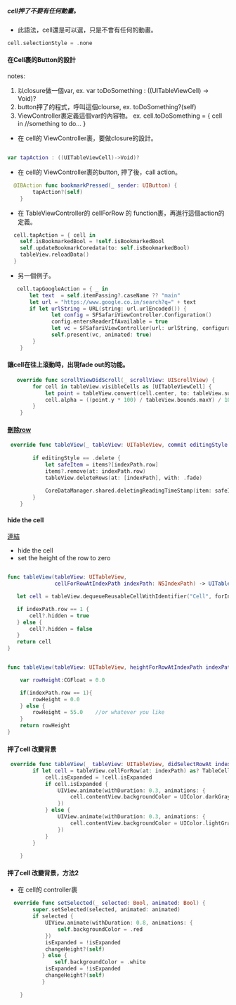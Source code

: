 
##### cell押了不要有任何動畫。
- 此語法，cell還是可以選，只是不會有任何的動畫。

```swift
cell.selectionStyle = .none
```

#### 在Cell裹的Button的設計
notes:
1. 以closure做一個var, ex.   var toDoSomething : ((UITableViewCell) -> Void)?
2. button押了的程式，呼叫這個clourse, ex. toDoSomething?(self)
3. ViewController裹定義這個var的內容物。 ex. cell.toDoSomething = { cell in //something to do... }

- 在 cell的 ViewController裹，要做closure的設計。
```Swift

var tapAction : ((UITableViewCell)->Void)?

```
- 在 cell的 ViewController裹的button, 押了後，call action。

```Swift
  @IBAction func bookmarkPressed(_ sender: UIButton) {
        tapAction?(self)
    }
```
- 在 TableViewController的 cellForRow 的 function裹，再進行這個action的定義。

```Swift
  cell.tapAction = { cell in
    self.isBookmarkedBool = !self.isBookmarkedBool
    self.updateBookmarkCoredata(to: self.isBookmarkedBool)
    tableView.reloadData()
  }
```

- 另一個例子。
```Swift
   cell.tapGoogleAction = { _ in
       let text  = self.itemPassing?.caseName ?? "main"
       let url = "https://www.google.co.in/search?q=" + text
       if let urlString = URL(string: url.urlEncoded()) {
              let config = SFSafariViewController.Configuration()
              config.entersReaderIfAvailable = true
              let vc = SFSafariViewController(url: urlString, configuration: config)
              self.present(vc, animated: true)
        }
    }
```



#### 讓cell在往上滾動時，出現fade out的功能。

```swift
   override func scrollViewDidScroll(_ scrollView: UIScrollView) {
        for cell in tableView.visibleCells as [UITableViewCell] {
            let point = tableView.convert(cell.center, to: tableView.superview)
            cell.alpha = ((point.y * 100) / tableView.bounds.maxY) / 100
        }
    }
```

#### [刪除row](https://stackoverflow.com/questions/29886642/hide-uitableview-cell)

```Swift
 override func tableView(_ tableView: UITableView, commit editingStyle: UITableViewCell.EditingStyle, forRowAt indexPath: IndexPath) {
        
        if editingStyle == .delete {
            let safeItem = items?[indexPath.row] 
            items?.remove(at: indexPath.row)
            tableView.deleteRows(at: [indexPath], with: .fade)
            
            CoreDataManager.shared.deletingReadingTimeStamp(item: safeItem)
        }
    }
```


#### hide the cell
[連結](https://stackoverflow.com/questions/29886642/hide-uitableview-cell)
- hide the cell
- set the height of the row to zero

```Swift

func tableView(tableView: UITableView, 
               cellForRowAtIndexPath indexPath: NSIndexPath) -> UITableViewCell {

   let cell = tableView.dequeueReusableCellWithIdentifier("Cell", forIndexPath: indexPath)

   if indexPath.row == 1 {
       cell?.hidden = true
   } else {
       cell?.hidden = false
   }
   return cell      
}


func tableView(tableView: UITableView, heightForRowAtIndexPath indexPath: NSIndexPath) -> CGFloat {

    var rowHeight:CGFloat = 0.0

    if(indexPath.row == 1){
        rowHeight = 0.0
    } else {
        rowHeight = 55.0    //or whatever you like
    }
    return rowHeight
}


```

#### 押了cell 改變背景
```Swift
 override func tableView(_ tableView: UITableView, didSelectRowAt indexPath: IndexPath) {
        if let cell = tableView.cellForRow(at: indexPath) as? TableCell02 {
            cell.isExpanded = !cell.isExpanded
            if cell.isExpanded {
                UIView.animate(withDuration: 0.3, animations: {
                    cell.contentView.backgroundColor = UIColor.darkGray
                })
            } else {
                UIView.animate(withDuration: 0.3, animations: {
                    cell.contentView.backgroundColor = UIColor.lightGray
                })
            }
        }
        
    }
```

#### 押了cell 改變背景，方法2
- 在 cell的 controller裹
```Swift
  override func setSelected(_ selected: Bool, animated: Bool) {
        super.setSelected(selected, animated: animated)
        if selected {
            UIView.animate(withDuration: 0.8, animations: {
                self.backgroundColor = .red
            })
            isExpanded = !isExpanded
            changeHeight?(self)
           } else {
               self.backgroundColor = .white
            isExpanded = !isExpanded
            changeHeight?(self)
           }
        
    }
```
